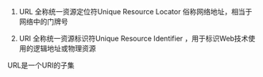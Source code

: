 1. URL 全称统一资源定位符Unique Resource Locator 俗称网络地址，相当于网络中的门牌号

2. URI 全称统一资源标识符Unique Resource Identifier ，用于标识Web技术使用的逻辑地址或物理资源

URL是一个URI的子集